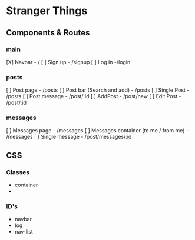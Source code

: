 #  Stranger Things

## Components & Routes
### main
[X] Navbar - /
[ ] Sign up - /signup
[ ] Log in -/login
### posts
[ ] Post page - /posts
[ ] Post bar (Search and add) - /posts
[ ] Single Post - /posts
[ ] Post message - /post/:id
[ ] AddPost - /post/new
[ ] Edit Post - /post/:id
### messages
[ ] Messages page - /messages
[ ] Messages container (to me / from me) - /messages
[ ] Single message - /post/messages/:id

## CSS
### Classes
- container
- 
### ID's
- navbar
- log
- nav-list